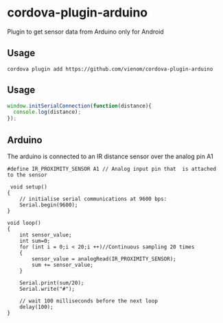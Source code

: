 # cordova-plugin-arduino
Plugin to get sensor data from Arduino
only for Android

## Usage
```
cordova plugin add https://github.com/vienom/cordova-plugin-arduino
```

## Usage
```javascript
window.initSerialConnection(function(distance){
  console.log(distance);
});
```

## Arduino
The arduino is connected to an IR distance sensor over the analog pin A1
```
#define IR_PROXIMITY_SENSOR A1 // Analog input pin that  is attached to the sensor

 void setup()
{
    // initialise serial communications at 9600 bps:
    Serial.begin(9600);
}

void loop()
{
    int sensor_value;
    int sum=0;  
    for (int i = 0;i < 20;i ++)//Continuous sampling 20 times
    {
        sensor_value = analogRead(IR_PROXIMITY_SENSOR);
        sum += sensor_value;
    }

    Serial.print(sum/20);
    Serial.write("#");

    // wait 100 milliseconds before the next loop
    delay(100);
}
```
